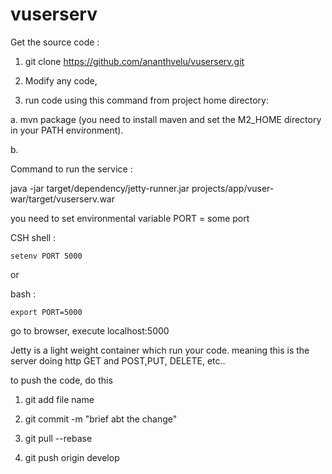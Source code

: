 vuserserv
=========

Get the source code :

1. git clone https://github.com/ananthvelu/vuserserv.git 

2. Modify any code,

3. run code using this command from project home directory:

a. mvn package (you need to install maven and set the M2_HOME directory in your PATH environment). 

b. 

Command to run the service :

java -jar target/dependency/jetty-runner.jar projects/app/vuser-war/target/vuserserv.war

you need to set environmental variable PORT = some port 

CSH shell :
   	
	setenv PORT 5000
or 

bash :

	export PORT=5000

go to browser, execute localhost:5000

Jetty is a light weight container which run your code. meaning this is the server doing http GET and POST,PUT, DELETE, etc..


to push the code, do this

1. git add file name

2. git commit -m "brief abt the change"

3. git pull --rebase

4. git push origin develop
